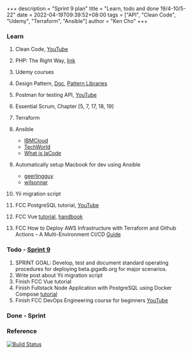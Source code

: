+++
description = "Sprint 9 plan"
title = "Learn, todo and done 19/4-10/5-22"
date = 2022-04-19T09:39:52+08:00
tags = ["API", "Clean Code", "Udemy", "Terraform", "Ansible"]
author = "Ken Cho"
+++  

### Learn
1. Clean Code, [YouTube](https://www.youtube.com/watch?v=7EmboKQH8lM)
2. PHP: The Right Way, [link](https://phptherightway.com/)
3. Udemy courses
4. Design Pattern, [Doc](https://designpatternsphp.readthedocs.io/en/latest/README.html), [Pattern Libraries](https://medium.com/@whatjackhasmade/pattern-libraries-abcc45c6144c)
5. Postman for testing API, [YouTube](https://www.freecodecamp.org/news/learn-how-to-use-postman-to-test-apis/)
6. Essential Scrum, Chapter [5, 7, 17, 18, 19]
7. Terraform
8. Ansible
    - [IBMCloud](https://www.youtube.com/watch?v=fHO1X93e4WA)
    - [TechWorld](https://www.youtube.com/watch?v=1id6ERvfozo)
    - [What is IaCode](https://www.youtube.com/watch?v=POPP2WTJ8es)

10. Automatically setup Macbook for dev using Ansible
    - [geerlingguy](https://github.com/geerlingguy/mac-dev-playbook)
    - [wilsonnar](https://wilsonmar.github.io/ansible-mac-osx-setup/)
11. Yii migration script
12. FCC PostgreSQL tutorial, [YouTube](https://www.youtube.com/watch?v=qw--VYLpxG4)
13. FCC Vue [tutorial](https://www.freecodecamp.org/news/vue-3-full-course/), [handbook](https://www.freecodecamp.org/news/the-vue-handbook-a-thorough-introduction-to-vue-js-1e86835d8446/)
14. FCC How to Deploy AWS Infrastructure with Terraform and Github Actions – A Multi-Environment CI/CD [Guide](https://www.freecodecamp.org/news/how-to-deploy-aws-infrastructure-with-terraform-and-github-actions-a-practical-multi-environment-ci-cd-guide/)

### Todo - [Sprint 9](https://github.com/orgs/gigascience/projects/26 )
1. SPRINT GOAL: Develop, test and document standard operating procedures for deploying beta.gigadb.org for major scenarios.
2. Write post about Yii migration script
3. Finish FCC Vue tutorial
4. Finish Fullstack Node Application with PostgreSQL using Docker Compose [tutorial](https://morioh.com/p/4988862eeca6)
5. Finish FCC DevOps Engineering course for beginners [YouTube](https://www.youtube.com/watch?v=j5Zsa_eOXeY)

### Done - Sprint


### Reference


[![Build Status](https://travis-ci.com/kencho51/gigathing.svg?branch=master)](https://travis-ci.com/kencho51/gigathing)

